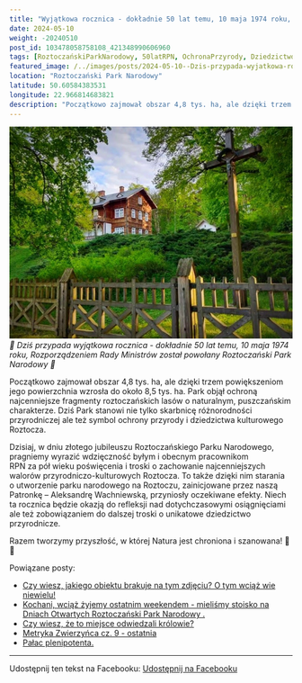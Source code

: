 ```yaml
---
title: "Wyjątkowa rocznica - dokładnie 50 lat temu, 10 maja 1974 roku, Rozporządzeniem Rady Ministrów został powołany Roztoczański Park Narodowy"
date: 2024-05-10
weight: -20240510
post_id: 103478058758108_421348990606960
tags: [RoztoczańskiParkNarodowy, 50latRPN, OchronaPrzyrody, DziedzictwoPrzyrodnicze]
featured_image: /../images/posts/2024-05-10--Dzis-przypada-wyjatkowa-rocznica---dokladnie-50-lat-temu.jpg
location: "Roztoczański Park Narodowy"
latitude: 50.60584383531
longitude: 22.966814683821
description: "Początkowo zajmował obszar 4,8 tys. ha, ale dzięki trzem powiększeniom jego powierzchnia wzrosła do około 8,5 tys. ha. Park objął ochroną najcenniejsz..."
---
```


![🎉 Dziś przypada wyjątkowa rocznica - dokładnie 50 lat temu, 10 maja 1974 roku, Rozporządzeniem Rady Ministrów został powołany Roztoczański Park Narodowy 🌳](/images/posts/2024-05-10--Dzis-przypada-wyjatkowa-rocznica---dokladnie-50-lat-temu.jpg)
*🎉 Dziś przypada wyjątkowa rocznica - dokładnie 50 lat temu, 10 maja 1974 roku, Rozporządzeniem Rady Ministrów został powołany Roztoczański Park Narodowy 🌳*

Początkowo zajmował obszar 4,8 tys. ha, ale dzięki trzem powiększeniom jego powierzchnia wzrosła do około 8,5 tys. ha. Park objął ochroną najcenniejsze fragmenty roztoczańskich lasów o naturalnym, puszczańskim charakterze. Dziś Park stanowi nie tylko skarbnicę różnorodności przyrodniczej ale też symbol ochrony przyrody i dziedzictwa kulturowego Roztocza.

Dzisiaj, w dniu złotego jubileuszu Roztoczańskiego Parku Narodowego, pragniemy wyrazić wdzięczność byłym i obecnym pracownikom RPN za pół wieku poświęcenia i troski o zachowanie najcenniejszych walorów przyrodniczo-kulturowych Roztocza. To także dzięki nim starania o utworzenie parku narodowego na Roztoczu, zainicjowane przez naszą Patronkę – Aleksandrę Wachniewską, przyniosły oczekiwane efekty. Niech ta rocznica będzie okazją do refleksji nad dotychczasowymi osiągnięciami ale też zobowiązaniem do dalszej troski o unikatowe dziedzictwo przyrodnicze.

Razem tworzymy przyszłość, w której Natura jest chroniona i szanowana! 💚🌳

Powiązane posty:
- [Czy wiesz, jakiego obiektu brakuje na tym zdjęciu? O tym wciąż wie niewielu!](/posts/Czy-wiesz-jakiego-obiektu-brakuje-na-tym-zdjeciu-O-tym)
- [Kochani, wciąż żyjemy ostatnim weekendem - mieliśmy stoisko na Dniach Otwartych Roztoczański Park Narodowy .](/posts/Kochani-wciaz-zyjemy-ostatnim-weekendem-mielismy-stoisko)
- [Czy wiesz, że to miejsce odwiedzali królowie?](/posts/Czy-wiesz-ze-to-miejsce-odwiedzali-krolowie)
- [Metryka Zwierzyńca cz. 9 - ostatnia](/posts/Metryka-Zwierzynca-cz-9-ostatnia)
- [Pałac plenipotenta.](/posts/Palac-plenipotenta)


---

Udostępnij ten tekst na Facebooku:
[Udostępnij na Facebooku](https://www.facebook.com/sharer/sharer.php?u=https://stowarzyszeniewachniewskiej.pl/posts/-Dzis-przypada-wyjatkowa-rocznica---dokladnie-50-lat-temu)

<script type="application/ld+json">
{
  "@context": "https://schema.org",
  "@type": "BlogPosting",
  "headline": "🎉 Dziś przypada wyjątkowa rocznica - dokładnie 50 lat temu, 10 maja 1974 roku, Rozporządzeniem Rady Ministrów został powołany Roztoczański Park Narodowy 🌳",
  "datePublished": "2024-05-10",
  "dateModified": "2024-05-10",
  "author": {
    "@type": "Organization",
    "name": "Stowarzyszenie Wachniewskiej"
  },
  "publisher": {
    "@type": "Organization",
    "name": "Stowarzyszenie im. Aleksandry Wachniewskiej",
    "logo": {
      "@type": "ImageObject",
      "url": "https://stowarzyszeniewachniewskiej.pl/images/logo/logo.svg"
    }
  },
  "mainEntityOfPage": {
    "@type": "WebPage",
    "@id": "https://stowarzyszeniewachniewskiej.pl/posts/-Dzis-przypada-wyjatkowa-rocznica---dokladnie-50-lat-temu"
  },
  "image": {
    "@type": "ImageObject",
    "url": "https://stowarzyszeniewachniewskiej.pl/images/posts/2024-05-10--Dzis-przypada-wyjatkowa-rocznica---dokladnie-50-lat-temu.jpg"
  },
  "articleSection": "Dziedzictwo Kulturowe i Zabytki",
  "keywords": "RoztoczańskiParkNarodowy, 50latRPN, OchronaPrzyrody, DziedzictwoPrzyrodnicze",
  "wordCount": 126,
  "articleBody": "Początkowo zajmował obszar 4,8 tys. ha, ale dzięki trzem powiększeniom jego powierzchnia wzrosła do około 8,5 tys. ha. Park objął ochroną najcenniejsze fragmenty roztoczańskich lasów o naturalnym, puszczańskim charakterze. Dziś Park stanowi nie tylko skarbnicę różnorodności przyrodniczej ale też symbol ochrony przyrody i dziedzictwa kulturowego Roztocza.\n\nDzisiaj, w dniu złotego jubileuszu Roztoczańskiego Parku Narodowego, pragniemy wyrazić wdzięczność byłym i obecnym pracownikom RPN za pół wieku poświęcenia i troski o zachowanie najcenniejszych walorów przyrodniczo-kulturowych Roztocza. To także dzięki nim starania o utworzenie parku narodowego na Roztoczu, zainicjowane przez naszą Patronkę – Aleksandrę Wachniewską, przyniosły oczekiwane efekty. Niech ta rocznica będzie okazją do refleksji nad dotychczasowymi osiągnięciami ale też zobowiązaniem do dalszej troski o unikatowe dziedzictwo przyrodnicze.\n\nRazem tworzymy przyszłość, w której Natura jest chroniona i szanowana! 💚🌳",
  "description": "Odkryj piękno Zwierzyńca i jego zabytki."
}
</script>
<script type="application/ld+json">
{
  "@context": "https://schema.org",
  "@type": "BreadcrumbList",
  "itemListElement": [
    {
      "@type": "ListItem",
      "position": 1,
      "name": "Home",
      "item": "https://stowarzyszeniewachniewskiej.pl"
    },
    {
      "@type": "ListItem",
      "position": 2,
      "name": "posts",
      "item": "https://stowarzyszeniewachniewskiej.pl/posts"
    },
    {
      "@type": "ListItem",
      "position": 3,
      "name": "🎉 Dziś przypada wyjątkowa rocznica - dokładnie 50 lat temu, 10 maja 1974 roku, Rozporządzeniem Rady Ministrów został powołany Roztoczański Park Narodowy 🌳",
      "item": "https://stowarzyszeniewachniewskiej.pl/posts/-Dzis-przypada-wyjatkowa-rocznica---dokladnie-50-lat-temu"
    }
  ]
}
</script>
